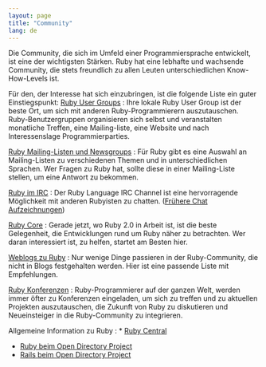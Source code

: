 ```yaml
---
layout: page
title: "Community"
lang: de
---
```


Die Community, die sich im Umfeld einer Programmiersprache entwickelt,
ist eine der wichtigsten Stärken. Ruby hat eine lebhafte und wachsende
Community, die stets freundlich zu allen Leuten unterschiedlichen
Know-How-Levels ist.

 Für den, der Interesse hat sich einzubringen, ist die folgende Liste ein guter Einstiegspunkt: [Ruby User Groups](user-groups/)
: Ihre lokale Ruby User Group ist der beste Ort, um sich mit anderen
  Ruby-Programmierern auszutauschen. Ruby-Benutzergruppen organisieren
  sich selbst und veranstalten monatliche Treffen, eine Mailing-liste,
  eine Website und nach Interessenslage Programmierparties.

[Ruby Mailing-Listen und Newsgroups](mailing-lists/)
: Für Ruby gibt es eine Auswahl an Mailing-Listen zu verschiedenen
  Themen und in unterschiedlichen Sprachen. Wer Fragen zu Ruby hat,
  sollte diese in einer Mailing-Liste stellen, um eine Antwort zu
  bekommen.

[Ruby im IRC](irc://irc.freenode.net/ruby-lang)
: Der Ruby Language IRC Channel ist eine hervorragende Möglichkeit mit
  anderen Rubyisten zu chatten. ([Frühere Chat Aufzeichnungen][1])

[Ruby Core](ruby-core/)
: Gerade jetzt, wo Ruby 2.0 in Arbeit ist, ist die beste Gelegenheit,
  die Entwicklungen rund um Ruby näher zu betrachten. Wer daran
  interessiert ist, zu helfen, startet am Besten hier.

[Weblogs zu Ruby](weblogs/)
: Nur wenige Dinge passieren in der Ruby-Community, die nicht in Blogs
  festgehalten werden. Hier ist eine passende Liste mit Empfehlungen.

[Ruby Konferenzen](conferences/)
: Ruby-Programmierer auf der ganzen Welt, werden immer öfter zu
  Konferenzen eingeladen, um sich zu treffen und zu aktuellen Projekten
  auszutauschen, die Zukunft von Ruby zu diskutieren und Neueinsteiger
  in die Ruby-Community zu integrieren.

Allgemeine Information zu Ruby
: * [Ruby Central][2]
  * [Ruby beim Open Directory Project][3]
  * [Rails beim Open Directory Project][4]



[1]: http://meme.b9.com/ 
[2]: http://www.rubycentral.org/ 
[3]: http://dmoz.org/Computers/Programming/Languages/Ruby/ 
[4]: http://dmoz.org/Computers/Programming/Languages/Ruby/Software/Rails/ 
